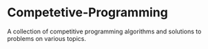 # Competetive-Programming
A collection of competitive programming algorithms and solutions to problems on various topics.
